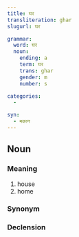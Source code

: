```yaml
---
title: घर
transliteration: ghar
slugurl: घर

grammar:
  word: घर
  noun:
    ending: a
    term: घर
    trans: ghar
    gender: m
    number: s

categories:
  - 

syn: 
  - मकान
---
```

## Noun
### Meaning
1. house
2. home

### Synonym
<syn :syn="syn"></syn>

### Declension
<noun-decl :grammar="grammar"></noun-decl>